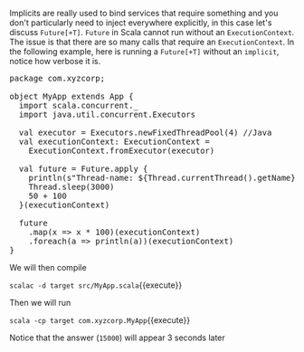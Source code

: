 Implicits are really used to bind services that require something and you don't particularly need to inject everywhere explicitly, in this case let's discuss `Future[+T]`.  `Future` in Scala cannot run without an `ExecutionContext`. The issue is that there are so many calls that require an `ExecutionContext`. In the following example, here is running a `Future[+T]` without an `implicit`, notice how verbose it is.

<pre class="file" data-filename="src/MyApp.scala" data-target="replace">
package com.xyzcorp;

object MyApp extends App {
  import scala.concurrent._
  import java.util.concurrent.Executors

  val executor = Executors.newFixedThreadPool(4) //Java
  val executionContext: ExecutionContext =
    ExecutionContext.fromExecutor(executor)

  val future = Future.apply {
    println(s"Thread-name: ${Thread.currentThread().getName}")
    Thread.sleep(3000)
    50 + 100
  }(executionContext)

  future
    .map(x => x * 100)(executionContext)
    .foreach(a => println(a))(executionContext)
}
</pre>

We will then compile

`scalac -d target src/MyApp.scala`{{execute}}

Then we will run

`scala -cp target com.xyzcorp.MyApp`{{execute}}

Notice that the answer (`15000`) will appear 3 seconds later
